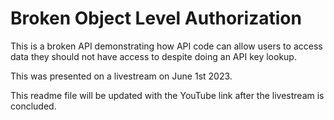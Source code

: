 # Broken Object Level Authorization

This is a broken API demonstrating how API code can allow users to access data they should not have access to despite doing an API key lookup.

This was presented on a livestream on June 1st 2023.

This readme file will be updated with the YouTube link after the livestream is concluded.
